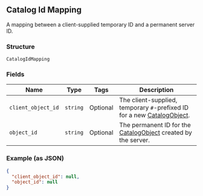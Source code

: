 ## Catalog Id Mapping

A mapping between a client-supplied temporary ID and a permanent server ID.

### Structure

`CatalogIdMapping`

### Fields

| Name | Type | Tags | Description |
|  --- | --- | --- | --- |
| `client_object_id` | `string` | Optional | The client-supplied, temporary `#`-prefixed ID for a new [CatalogObject](./models/catalog-object.md). |
| `object_id` | `string` | Optional | The permanent ID for the [CatalogObject](./models/catalog-object.md) created by the server. |

### Example (as JSON)

```json
{
  "client_object_id": null,
  "object_id": null
}
```

